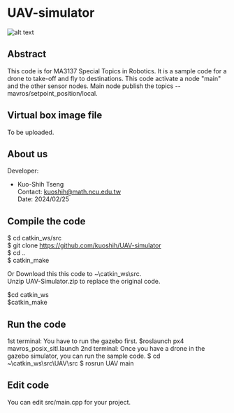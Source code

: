 # UAV-simulator

![alt text](https://github.com/Hypha-ROS/hypharos_minibot/blob/master/document/gazebo.png)  

## Abstract
This code is for MA3137 Special Topics in Robotics.
It is a sample code for a drone to take-off and fly to destinations.
This code activate a node "main" and the other sensor nodes. 
Main node publish the topics -- mavros/setpoint_position/local. 

## Virtual box image file
To be uploaded.

## About us

Developer:   
* Kuo-Shih Tseng   
Contact: kuoshih@math.ncu.edu.tw   
Date: 2024/02/25  

## Compile the code
$ cd catkin_ws/src  
$ git clone https://github.com/kuoshih/UAV-simulator   
$ cd ..  
$ catkin_make  

Or Download this this code to ~\catkin_ws\src.   
Unzip UAV-Simulator.zip to replace the original code.
  
$cd catkin_ws  
$catkin_make  

## Run the code   
1st terminal:
You have to run the gazebo first.
$roslaunch px4 mavros_posix_sitl.launch 
2nd terminal:
Once you have a drone in the gazebo simulator, you can run the sample code.
$ cd ~\catkin_ws\src\UAV\src
$ rosrun UAV main


## Edit code  
You can edit src/main.cpp for your project.

